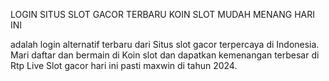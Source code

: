 LOGIN SITUS SLOT GACOR TERBARU KOIN SLOT MUDAH MENANG HARI INI

adalah login alternatif terbaru dari Situs slot gacor terpercaya di Indonesia. Mari daftar dan bermain di Koin slot dan dapatkan kemenangan terbesar di Rtp Live Slot gacor hari ini pasti maxwin di tahun 2024.
